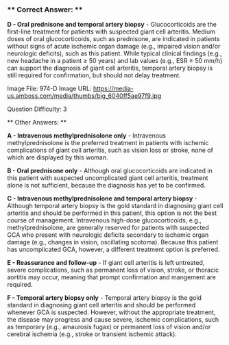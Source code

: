 ### ** Correct Answer: **

**D - Oral prednisone and temporal artery biopsy** - Glucocorticoids are the first-line treatment for patients with suspected giant cell arteritis. Medium doses of oral glucocorticoids, such as prednisone, are indicated in patients without signs of acute ischemic organ damage (e.g., impaired vision and/or neurologic deficits), such as this patient. While typical clinical findings (e.g., new headache in a patient ≥ 50 years) and lab values (e.g., ESR ≥ 50 mm/h) can support the diagnosis of giant cell arteritis, temporal artery biopsy is still required for confirmation, but should not delay treatment.

Image File: 974-D
Image URL: https://media-us.amboss.com/media/thumbs/big_6040ff5ae97f9.jpg

Question Difficulty: 3

** Other Answers: **

**A - Intravenous methylprednisolone only** - Intravenous methylprednisolone is the preferred treatment in patients with ischemic complications of giant cell arteritis, such as vision loss or stroke, none of which are displayed by this woman.

**B - Oral prednisone only** - Although oral glucocorticoids are indicated in this patient with suspected uncomplicated giant cell arteritis, treatment alone is not sufficient, because the diagnosis has yet to be confirmed.

**C - Intravenous methylprednisolone and temporal artery biopsy** - Although temporal artery biopsy is the gold standard in diagnosing giant cell arteritis and should be performed in this patient, this option is not the best course of management. Intravenous high-dose glucocorticoids, e.g., methylprednisolone, are generally reserved for patients with suspected GCA who present with neurologic deficits secondary to ischemic organ damage (e.g., changes in vision, oscillating scotoma). Because this patient has uncomplicated GCA, however, a different treatment option is preferred.

**E - Reassurance and follow-up** - If giant cell arteritis is left untreated, severe complications, such as permanent loss of vision, stroke, or thoracic aortitis may occur, meaning that prompt confirmation and mangement are required.

**F - Temporal artery biopsy only** - Temporal artery biopsy is the gold standard in diagnosing giant cell arteritis and should be performed whenever GCA is suspected. However, without the appropriate treatment, the disease may progress and cause severe, ischemic complications, such as temporary (e.g., amaurosis fugax) or permanent loss of vision and/or cerebral ischemia (e.g., stroke or transient ischemic attack).

